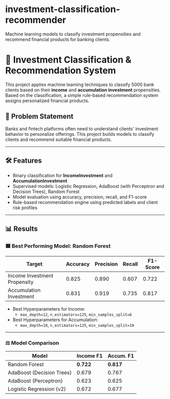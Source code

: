 # investment-classification-recommender
Machine learning models to classify investment propensities and recommend financial products for banking clients.


# 🧠 Investment Classification & Recommendation System

This project applies machine learning techniques to classify 5000 bank clients based on their **income** and **accumulation investment** propensities. Based on the classification, a simple rule-based recommendation system assigns personalized financial products.

## 📌 Problem Statement

Banks and fintech platforms often need to understand clients' investment behavior to personalize offerings. This project builds models to classify clients and recommend suitable financial products.

---

## 🛠️ Features

- Binary classification for **IncomeInvestment** and **AccumulationInvestment**
- Supervised models: Logistic Regression, AdaBoost (with Perceptron and Decision Trees), Random Forest
- Model evaluation using accuracy, precision, recall, and F1-score
- Rule-based recommendation engine using predicted labels and client risk profiles

---

## 📊 Results

### 🟩 Best Performing Model: Random Forest

| Target                         | Accuracy | Precision | Recall | F1-Score |
|-------------------------------|----------|-----------|--------|----------|
| Income Investment Propensity  | 0.825    | 0.890     | 0.607  | 0.722    |
| Accumulation Investment       | 0.831    | 0.919     | 0.735  | 0.817    |

- Best Hyperparameters for Income:
  - `max_depth=12`, `n_estimators=125`, `min_samples_split=6`
- Best Hyperparameters for Accumulation:
  - `max_depth=10`, `n_estimators=125`, `min_samples_split=10`

---

### ⚖️ Model Comparison

| Model                      | Income F1 | Accum. F1 |
|---------------------------|-----------|-----------|
| Random Forest             | **0.722** | **0.817** |
| AdaBoost (Decision Trees) | 0.679     | 0.767     |
| AdaBoost (Perceptron)     | 0.623     | 0.625     |
| Logistic Regression (v2)  | 0.672     | 0.677     |


